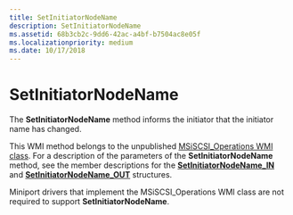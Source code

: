 ```yaml
---
title: SetInitiatorNodeName
description: SetInitiatorNodeName
ms.assetid: 68b3cb2c-9dd6-42ac-a4bf-b7504ac8e05f
ms.localizationpriority: medium
ms.date: 10/17/2018
---
```


# SetInitiatorNodeName


The **SetInitiatorNodeName** method informs the initiator that the initiator name has changed.

This WMI method belongs to the unpublished [MSiSCSI\_Operations WMI class](msiscsi-operations-wmi-class.md). For a description of the parameters of the **SetInitiatorNodeName** method, see the member descriptions for the [**SetInitiatorNodeName\_IN**](https://docs.microsoft.com/windows-hardware/drivers/ddi/content/iscsiop/ns-iscsiop-_setinitiatornodename_in) and [**SetInitiatorNodeName\_OUT**](https://docs.microsoft.com/windows-hardware/drivers/ddi/content/iscsiop/ns-iscsiop-_setinitiatornodename_out) structures.

Miniport drivers that implement the MSiSCSI\_Operations WMI class are not required to support **SetInitiatorNodeName**.

 

 





